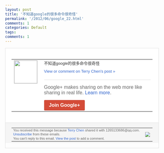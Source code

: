 ```yaml
---
layout: post
title: '不知道google的很多命令很奇怪'
permalink: '/2012/06/google_22.html'
comments: 1
categories: Default
tags: 
comments: 1
---
```

<div style="border:solid 1px #dfdfdf;color:#686868;font:13px Arial"><div style="background-color:#fff;padding:20px;"><table cellpadding="0" cellspacing="0"><tr><td style="padding-right:15px;vertical-align:top"><a href="https://plus.google.com/_/notifications/ngemlink?&amp;emid=CIi81MWt47ACFQhYNAodJmoAAA&amp;path=%2F108643996575278738906&amp;dt=1340419979159"><img height="75" src="https://lh3.googleusercontent.com/-KKRGTyJ5Bl0/AAAAAAAAAAI/AAAAAAAAEEY/jllxqER5dCk/s75-c-k-a/photo.jpg" style="border:solid 1px #cccccc;" width="75"/></a></td><td style="width:578px;color:#333;font:13px Arial;vertical-align:top;"><div style="padding-bottom:10px">不知道google的很多命令很奇怪</div><a href="https://plus.google.com/_/notifications/ngemlink?&amp;emid=CIi81MWt47ACFQhYNAodJmoAAA&amp;path=%2F108643996575278738906%2Fposts%2FMerfJD9XMzf%3Fgpinv%3DAMIXal_BYS00ogntE3A9tOj6cHxWSzlaljX-9BYpUz69wptNckh3fNTapA2lYQN39s74daR0of8Z6EvfuoGrD5Z8mCdv7hy4xlxNhHTqNU3uF_2HSJN4s9U&amp;dt=1340419979159" style="color:#3366CC;text-decoration:none;">View or comment on Terry Chen's post »</a><div style="margin-top:20px;border-top:solid 1px #dfdfdf"><div style="padding:15px 0;color:#686868;font:16px Arial;">Google+ makes sharing on the web more like sharing in real life. <a href="http://www.google.com/+/learnmore/" style="color:#3366CC;text-decoration:none;">Learn more</a>.</div><a href="https://plus.google.com/_/notifications/ngemlink?&amp;emid=CIi81MWt47ACFQhYNAodJmoAAA&amp;path=%2F%3Fgpinv%3DAMIXal_BYS00ogntE3A9tOj6cHxWSzlaljX-9BYpUz69wptNckh3fNTapA2lYQN39s74daR0of8Z6EvfuoGrD5Z8mCdv7hy4xlxNhHTqNU3uF_2HSJN4s9U&amp;dt=1340419979159" style="display:inline-block;padding:7px 15px;background-color:#d44b38; color:#fff;font-size:16px; font-weight:bold;border-radius:2px;-webkit-border-radius:2px; -moz-border-radius:2px;border:solid 1px #c43b28; white-space:nowrap;text-decoration:none">Join Google+</a></div></td></tr></table></div><div style="border-top:solid 1px #dfdfdf;padding:0 20px; background-color:#f5f5f5"><table cellpadding="0" cellspacing="0" style="height:50px"><tbody><tr><td style="vertical-align:middle;width:100%; color:#636363;font:11px Arial; line-height:120%">You received this message because <a href="https://plus.google.com/_/notifications/ngemlink?&amp;emid=CIi81MWt47ACFQhYNAodJmoAAA&amp;path=%2F108643996575278738906%3Fgpinv%3DAMIXal_BYS00ogntE3A9tOj6cHxWSzlaljX-9BYpUz69wptNckh3fNTapA2lYQN39s74daR0of8Z6EvfuoGrD5Z8mCdv7hy4xlxNhHTqNU3uF_2HSJN4s9U&amp;dt=1340419979159" style="color:#3366CC;text-decoration:none;">Terry Chen</a> shared it with 1265133686@qq.com. <a href="https://plus.google.com/_/notifications/ngemlink?&amp;emid=CIi81MWt47ACFQhYNAodJmoAAA&amp;path=%2F_%2Fnonplus%2Femailsettings%3Fgpinv%3DAMIXal_BYS00ogntE3A9tOj6cHxWSzlaljX-9BYpUz69wptNckh3fNTapA2lYQN39s74daR0of8Z6EvfuoGrD5Z8mCdv7hy4xlxNhHTqNU3uF_2HSJN4s9U%26est%3DADH5u8WxFKU1bvpvp93gifIpOuOjCpwlXuybF85gnRhxERIotW7ohZrG3IWPmUyPsRGg72uZnkzUcKGFAzpO53r34DkO8zwWAAB-vFseastJGKFUmvdcnZsPO18AnxudMQ3yuNlz3ldA&amp;dt=1340419979159" style="color:#3366CC;text-decoration:none;">Unsubscribe</a> from these emails.<br/>You can't reply to this email. <a href="https://plus.google.com/_/notifications/ngemlink?&amp;emid=CIi81MWt47ACFQhYNAodJmoAAA&amp;path=%2F108643996575278738906%2Fposts%2FMerfJD9XMzf%3Fgpinv%3DAMIXal_BYS00ogntE3A9tOj6cHxWSzlaljX-9BYpUz69wptNckh3fNTapA2lYQN39s74daR0of8Z6EvfuoGrD5Z8mCdv7hy4xlxNhHTqNU3uF_2HSJN4s9U&amp;dt=1340419979159" style="color:#3366CC;text-decoration:none;">View the post</a> to add a comment.<br/></td><td><img src="https://ssl.gstatic.com/s2/oz/images/notifications/logo/google-plus-6617a72bb36cc548861652780c9e6ff1.png"/></td></tr></tbody></table></div></div>